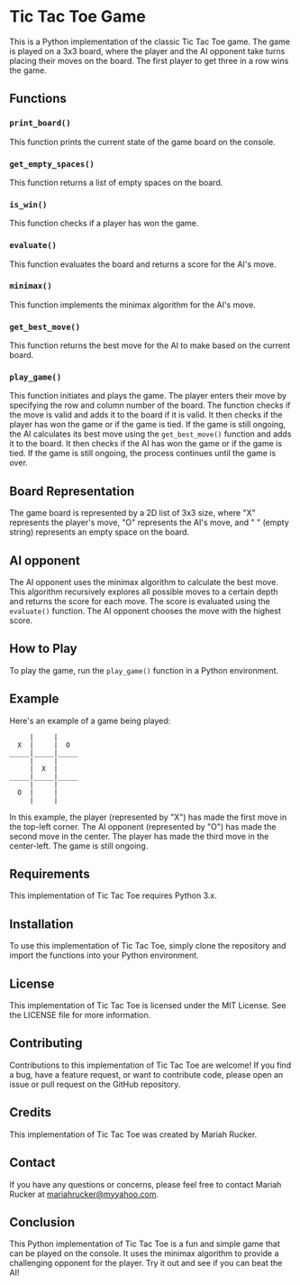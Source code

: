 # Tic Tac Toe Game

This is a Python implementation of the classic Tic Tac Toe game. The game is played on a 3x3 board, where the player and the AI opponent take turns placing their moves on the board. The first player to get three in a row wins the game.

## Functions

### `print_board()`

This function prints the current state of the game board on the console.

### `get_empty_spaces()`

This function returns a list of empty spaces on the board.

### `is_win()`

This function checks if a player has won the game.

### `evaluate()`

This function evaluates the board and returns a score for the AI's move.

### `minimax()`

This function implements the minimax algorithm for the AI's move.

### `get_best_move()`

This function returns the best move for the AI to make based on the current board.

### `play_game()`

This function initiates and plays the game. The player enters their move by specifying the row and column number of the board. The function checks if the move is valid and adds it to the board if it is valid. It then checks if the player has won the game or if the game is tied. If the game is still ongoing, the AI calculates its best move using the `get_best_move()` function and adds it to the board. It then checks if the AI has won the game or if the game is tied. If the game is still ongoing, the process continues until the game is over.

## Board Representation

The game board is represented by a 2D list of 3x3 size, where "X" represents the player's move, "O" represents the AI's move, and " " (empty string) represents an empty space on the board.

## AI opponent

The AI opponent uses the minimax algorithm to calculate the best move. This algorithm recursively explores all possible moves to a certain depth and returns the score for each move. The score is evaluated using the `evaluate()` function. The AI opponent chooses the move with the highest score.

## How to Play

To play the game, run the `play_game()` function in a Python environment.

## Example

Here's an example of a game being played:

```
     |     |
  X  |     |  O
_____|_____|_____
     |     |
     |  X  |
_____|_____|_____
     |     |
  O  |     |
     |     |
```

In this example, the player (represented by "X") has made the first move in the top-left corner. The AI opponent (represented by "O") has made the second move in the center. The player has made the third move in the center-left. The game is still ongoing.

## Requirements

This implementation of Tic Tac Toe requires Python 3.x.

## Installation

To use this implementation of Tic Tac Toe, simply clone the repository and import the functions into your Python environment.

## License

This implementation of Tic Tac Toe is licensed under the MIT License. See the LICENSE file for more information.

## Contributing

Contributions to this implementation of Tic Tac Toe are welcome! If you find a bug, have a feature request, or want to contribute code, please open an issue or pull request on the GitHub repository.

## Credits

This implementation of Tic Tac Toe was created by Mariah Rucker.

## Contact

If you have any questions or concerns, please feel free to contact Mariah Rucker at mariahrucker@myyahoo.com.

## Conclusion

This Python implementation of Tic Tac Toe is a fun and simple game that can be played on the console. It uses the minimax algorithm to provide a challenging opponent for the player. Try it out and see if you can beat the AI!
